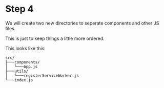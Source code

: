 # Step 4

We will create two new directories to seperate components and other JS files.

This is just to keep things a little more ordered.

This looks like this:

```
src/
├───components/
│   └───App.js
├───utils/
│   └───registerServiceWorker.js
└───index.js
```
